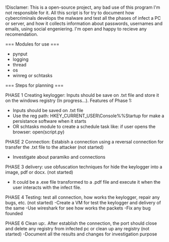 !Disclamer:
This is a open-source project, any bad use of this program I'm not responsible for it.
All this script is for try to document how cybercriminals develops the malware and test all the phases of infect 
a PC or server, and how it collects information about passwords, usernames and emails, using social engeniering.
I'm open and happy to recieve any recomendation.

=== Modules for use ===
- pynput
- logging
- thread
- os
- winreg or schtasks

=== Steps for planning ===

PHASE 1 Creating keylogger: Inputs should be save on .txt file and store it on the windows registry (In progress...). 
Features of Phase 1:
  - Inputs should be saved on .txt file
  - Use the reg path: HKEY_CURRENT_USER\Console\%%Startup for make a persistance software when it starts
  - OR schtasks module to create a schedule task like:
    if user opens the browser:
      open(script.py)
    
PHASE 2 Connection: Estabish a connection using a reversal connection for transfer the .txt file to the attacker (not started) 
  - Investigate about paramiko and connections

PHASE 3 delivery: use obfuscation techniques for hide the keylogger into a image, pdf or docx. (not started)
  - It could be a .exe file transformed to a .pdf file and execute it when the user interacts with the infect file.
  
PHASE 4 Testing: test all connection, how works the keylogger, repair any bugs, etc. (not started) 
  -Create a VM for test the keylogger and delivery of the same
  -Use wireshark for see how works the packets
  -Fix any bug founded

PHASE 6 Clean up:. After establish the connection, the port should close and delete any registry from infected pc or clean up any registry (not started)
  -Document all the results and changes for investigation purpose
